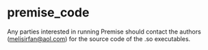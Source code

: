 # premise_code

Any parties interested in running Premise should contact the authors (melisirfan@aol.com) for the source code of the .so executables.  
